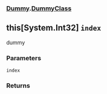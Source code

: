 ### [Dummy](./Dummy.md 'Dummy').[DummyClass](./Dummy-DummyClass.md 'Dummy.DummyClass')
## this[System.Int32] `index`
dummy
### Parameters

<a name='Dummy-DummyClass-Item(System-Int32)-index'></a>
`index`
>
### Returns
>

